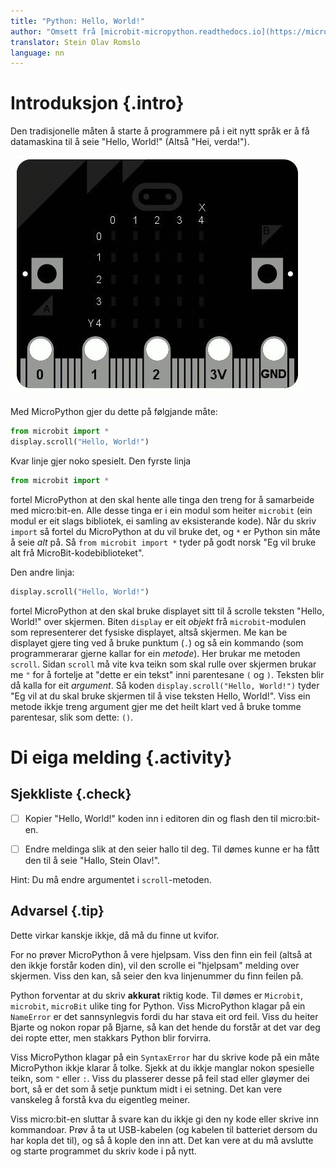 ```yaml
---
title: "Python: Hello, World!"
author: "Omsett frå [microbit-micropython.readthedocs.io](https://microbit-micropython.readthedocs.io/en/latest/tutorials/buttons.html)"
translator: Stein Olav Romslo
language: nn
---
```



# Introduksjon {.intro}

Den tradisjonelle måten å starte å programmere på i eit nytt språk er å få
datamaskina til å seie "Hello, World!" (Altså "Hei, verda!").

![Bilete av ein micro:bit som scroller teksten "Hello, World!"](scroll-hello1.gif)

Med MicroPython gjer du dette på følgjande måte:

```python
from microbit import *
display.scroll("Hello, World!")
```

Kvar linje gjer noko spesielt. Den fyrste linja

```python
from microbit import *
```

fortel MicroPython at den skal hente alle tinga den treng for å samarbeide med
micro:bit-en. Alle desse tinga er i ein modul som heiter `microbit` (ein modul
er eit slags bibliotek, ei samling av eksisterande kode). Når du skriv `import`
så fortel du MicroPython at du vil bruke det, og `*` er Python sin måte å seie
*alt* på. Så `from microbit import *` tyder på godt norsk "Eg vil bruke alt frå
MicroBit-kodebiblioteket".

Den andre linja:

```python
display.scroll("Hello, World!")
```

fortel MicroPython at den skal bruke displayet sitt til å scrolle teksten
"Hello, World!" over skjermen. Biten `display` er eit *objekt* frå
`microbit`-modulen som representerer det fysiske displayet, altså skjermen. Me
kan be displayet gjere ting ved å bruke punktum (`.`) og så ein kommando (som
programmerarar gjerne kallar for ein *metode*). Her brukar me metoden `scroll`.
Sidan `scroll` må vite kva teikn som skal rulle over skjermen brukar me `"` for
å fortelje at "dette er ein tekst" inni parentesane `(` og `)`. Teksten blir då
kalla for eit *argument*. Så koden `display.scroll("Hello, World!")` tyder "Eg
vil at du skal bruke skjermen til å vise teksten Hello, World!". Viss ein metode
ikkje treng argument gjer me det heilt klart ved å bruke tomme parentesar, slik
som dette: `()`.


# Di eiga melding {.activity}

## Sjekkliste {.check}

- [ ] Kopier "Hello, World!" koden inn i editoren din og flash den til
  micro:bit-en.

- [ ] Endre meldinga slik at den seier hallo til deg. Til dømes kunne er ha fått
  den til å seie "Hallo, Stein Olav!".

Hint: Du må endre argumentet i `scroll`-metoden.

## Advarsel {.tip}

Dette virkar kanskje ikkje, då må du finne ut kvifor.

For no prøver MicroPython å vere hjelpsam. Viss den finn ein feil (altså at den
ikkje forstår koden din), vil den scrolle ei "hjelpsam" melding over skjermen.
Viss den kan, så seier den kva linjenummer du finn feilen på.

Python forventar at du skriv __akkurat__ riktig kode. Til dømes er  `Microbit`,
`microbit`, `microBit` ulike ting for Python. Viss MicroPython klagar på ein
`NameError` er det sannsynlegvis fordi du har stava eit ord feil. Viss du heiter
Bjarte og nokon ropar på Bjarne, så kan det hende du forstår at det var deg dei
ropte etter, men stakkars Python blir forvirra.

Viss MicroPython klagar på ein `SyntaxError` har du skrive kode på ein måte
MicroPython ikkje klarar å tolke. Sjekk at du ikkje manglar nokon spesielle
teikn, som `"` eller `:`. Viss du plasserer desse på feil stad eller gløymer dei
bort, så er det som å setje punktum midt i ei setning. Det kan vere vanskeleg å
forstå kva du eigentleg meiner.

Viss micro:bit-en sluttar å svare kan du ikkje gi den ny kode eller skrive inn
kommandoar. Prøv å ta ut USB-kabelen (og kabelen til batteriet dersom du har
kopla det til), og så å kople den inn att. Det kan vere at du må avslutte og
starte programmet du skriv kode i på nytt.
